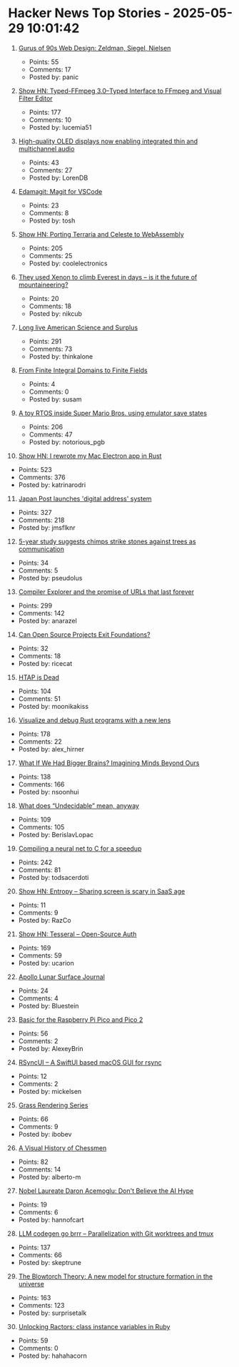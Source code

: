 # Hacker News Top Stories - 2025-05-29 10:01:42

1. [Gurus of 90s Web Design: Zeldman, Siegel, Nielsen](https://cybercultural.com/p/web-design-1997/)
   - Points: 55
   - Comments: 17
   - Posted by: panic

2. [Show HN: Typed-FFmpeg 3.0–Typed Interface to FFmpeg and Visual Filter Editor](https://github.com/livingbio/typed-ffmpeg)
   - Points: 177
   - Comments: 10
   - Posted by: lucemia51

3. [High-quality OLED displays now enabling integrated thin and multichannel audio](https://www.sciencedaily.com/releases/2025/05/250521125055.htm)
   - Points: 43
   - Comments: 27
   - Posted by: LorenDB

4. [Edamagit: Magit for VSCode](https://github.com/kahole/edamagit)
   - Points: 23
   - Comments: 8
   - Posted by: tosh

5. [Show HN: Porting Terraria and Celeste to WebAssembly](https://velzie.rip/blog/celeste-wasm)
   - Points: 205
   - Comments: 25
   - Posted by: coolelectronics

6. [They used Xenon to climb Everest in days – is it the future of mountaineering?](https://www.nytimes.com/2025/05/27/world/europe/mount-everest-xenon-gas-nepal-uk-climbers.html)
   - Points: 20
   - Comments: 18
   - Posted by: nikcub

7. [Long live American Science and Surplus](https://milwaukeerecord.com/city-life/long-live-american-science-surplus-which-needs-your-help/)
   - Points: 291
   - Comments: 73
   - Posted by: thinkalone

8. [From Finite Integral Domains to Finite Fields](https://susam.net/from-finite-integral-domains-to-finite-fields.html)
   - Points: 4
   - Comments: 0
   - Posted by: susam

9. [A toy RTOS inside Super Mario Bros. using emulator save states](https://prettygoodblog.com/p/what-threads-are-part-2)
   - Points: 206
   - Comments: 47
   - Posted by: notorious_pgb

10. [Show HN: I rewrote my Mac Electron app in Rust](https://desktopdocs.com/?v=2025)
   - Points: 523
   - Comments: 376
   - Posted by: katrinarodri

11. [Japan Post launches 'digital address' system](https://www.japantimes.co.jp/business/2025/05/27/companies/japan-post-digital-address/)
   - Points: 327
   - Comments: 218
   - Posted by: jmsflknr

12. [5-year study suggests chimps strike stones against trees as communication](https://phys.org/news/2025-05-year-chimpanzees-stones-trees-communication.html)
   - Points: 34
   - Comments: 5
   - Posted by: pseudolus

13. [Compiler Explorer and the promise of URLs that last forever](https://xania.org/202505/compiler-explorer-urls-forever)
   - Points: 299
   - Comments: 142
   - Posted by: anarazel

14. [Can Open Source Projects Exit Foundations?](https://www.infoq.com/news/2025/05/nats-cncf-open-source/)
   - Points: 32
   - Comments: 18
   - Posted by: ricecat

15. [HTAP is Dead](https://www.mooncake.dev/blog/htap-is-dead)
   - Points: 104
   - Comments: 51
   - Posted by: moonikakiss

16. [Visualize and debug Rust programs with a new lens](https://firedbg.sea-ql.org/)
   - Points: 178
   - Comments: 22
   - Posted by: alex_hirner

17. [What If We Had Bigger Brains? Imagining Minds Beyond Ours](https://writings.stephenwolfram.com/2025/05/what-if-we-had-bigger-brains-imagining-minds-beyond-ours/)
   - Points: 138
   - Comments: 166
   - Posted by: nsoonhui

18. [What does “Undecidable” mean, anyway](https://buttondown.com/hillelwayne/archive/what-does-undecidable-mean-anyway/)
   - Points: 109
   - Comments: 105
   - Posted by: BerislavLopac

19. [Compiling a neural net to C for a speedup](https://slightknack.dev/blog/difflogic/)
   - Points: 242
   - Comments: 81
   - Posted by: todsacerdoti

20. [Show HN: Entropy – Sharing screen is scary in SaaS age](https://entropysec.io/)
   - Points: 11
   - Comments: 9
   - Posted by: RazCo

21. [Show HN: Tesseral – Open-Source Auth](https://github.com/tesseral-labs/tesseral)
   - Points: 169
   - Comments: 59
   - Posted by: ucarion

22. [Apollo Lunar Surface Journal](https://www.nasa.gov/history/alsj/)
   - Points: 24
   - Comments: 4
   - Posted by: Bluestein

23. [Basic for the Raspberry Pi Pico and Pico 2](https://geoffg.net/picomite.html)
   - Points: 56
   - Comments: 2
   - Posted by: AlexeyBrin

24. [RSyncUI – A SwiftUI based macOS GUI for rsync](https://github.com/rsyncOSX/RsyncUI)
   - Points: 12
   - Comments: 2
   - Posted by: mickelsen

25. [Grass Rendering Series](https://hexaquo.at/pages/grass-rendering-series-part-1-theory/)
   - Points: 66
   - Comments: 9
   - Posted by: ibobev

26. [A Visual History of Chessmen](https://chesshistory.github.io/)
   - Points: 82
   - Comments: 14
   - Posted by: alberto-m

27. [Nobel Laureate Daron Acemoglu: Don't Believe the AI Hype](https://www.project-syndicate.org/commentary/ai-productivity-boom-forecasts-countered-by-theory-and-data-by-daron-acemoglu-2024-05)
   - Points: 19
   - Comments: 6
   - Posted by: hannofcart

28. [LLM codegen go brrr – Parallelization with Git worktrees and tmux](https://www.skeptrune.com/posts/git-worktrees-agents-and-tmux/)
   - Points: 137
   - Comments: 66
   - Posted by: skeptrune

29. [The Blowtorch Theory: A new model for structure formation in the universe](https://theeggandtherock.com/p/the-blowtorch-theory-a-new-model)
   - Points: 163
   - Comments: 123
   - Posted by: surprisetalk

30. [Unlocking Ractors: class instance variables in Ruby](https://byroot.github.io/ruby/performance/2025/05/24/unlocking-ractors-class-variables.html)
   - Points: 59
   - Comments: 0
   - Posted by: hahahacorn

